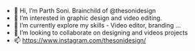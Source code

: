 - 👋 Hi, I’m Parth Soni. Brainchild of @thesonidesign
- 👀 I’m interested in graphic design and video editing.
- 🌱 I’m currently explore my skills - Video editor, branding  ...
- 💞️ I’m looking to collaborate on designing and videos projects
- 📫 https://www.instagram.com/thesonidesign/

<!---
thesonidesign/thesonidesign is a ✨ special ✨ repository because its `The Soni Design` (this file) appears on your GitHub profile.
You can click the Preview link to take a look at your changes.
--->
